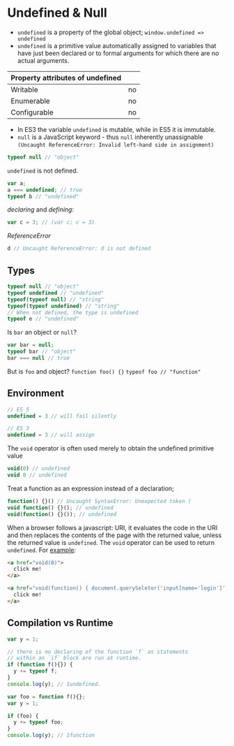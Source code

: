# Undefined & Null

* `undefined` is a property of the global object; `window.undefined => undefined`
* `undefined` is a primitive value automatically assigned to variables that have just been declared or to formal arguments for which there are no actual arguments.

| Property attributes of undefined|    |
|---                              |--- |
| Writable                        | no |
| Enumerable                      | no |
| Configurable                    | no |

* In ES3 the variable `undefined` is mutable, while in ES5 it is immutable.
* `null` is a JavaScript keyword - thus `null` inherently unassignable `(Uncaught ReferenceError: Invalid left-hand side in assignment)`

```JavaScript
typeof null // "object"
```

`undefined` is not defined.
```JavaScript
var a;
a === undefined; // true
typeof b // "undefined"
```

_declaring_ and _defining_:
```JavaScript
var c = 3; // (var c; c = 3)
```

_ReferenceError_
```JavaScript
d // Uncaught ReferenceError: d is not defined
```

## Types
```JavaScript
typeof null // "object"
typeof undefined // "undefined"
typeof(typeof null) // "string"
typeof(typeof undefined) // "string"
// When not defined, the type is undefined
typeof e // "undefined"
```

Is `bar` an object or `null`?
```JavaScript
var bar = null;
typeof bar // "object"
bar === null // true
```

But is `foo` and object?
`function foo() {}`
`typeof foo // "function"`

## Environment

```JavaScript
// ES 5
undefined = 3 // will fail silently
```

```JavaScript
// ES 3
undefined = 3 // will assign
```

The `void` operator is often used merely to obtain the undefined primitive value
```JavaScript
void(0) // undefined
void 0 // undefined
```

Treat a function as an expression instead of a declaration;
```JavaScript
function() {}() // Uncaught SyntaxError: Unexpected token (
void function() {}(); // undefined
void(function() {}()); // undefined
```

When a browser follows a javascript: URI, it evaluates the code in the URI
and then replaces the contents of the page with the returned value,
unless the returned value is `undefined`.
The `void` operator can be used to return `undefined`. For [example](https://developer.mozilla.org/en-US/docs/Web/JavaScript/Reference/Operators/void):

```HTML
<a href="void(0)">
  click me!
</a>

<a href="void(function() { document.querySeletor('input[name='login']').style.backgroundColor = 'red' })">
  click me!
</a>
```

## Compilation vs Runtime

```JavaScript
var y = 1;

// there is no declaring of the function `f` as statements
// within an `if` block are run at runtime.
if (function f(){}) {
  y += typeof f;
}
console.log(y); // 1undefined.
```

```JavaScript
var foo = function f(){};
var y = 1;

if (foo) {
  y += typeof foo;
}
console.log(y); // 1function
```
